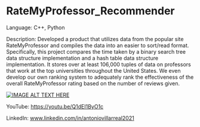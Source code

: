 # RateMyProfessor_Recommender
Language: C++, Python

Description: Developed a product that utilizes data from the popular site RateMyProfessor and compiles the data into an easier to sort/read format. Specifically, this project compares the time taken by a binary search tree data structure implementation and a hash table data structure implementation. It stores over at least 106,000 tuples of data on professors that work at the top universities throughout the United States. We even develop our own ranking system to adequately rank the effectiveness of the overall RateMyProfessor rating based on the number of reviews given.

[![IMAGE ALT TEXT HERE](https://img.youtube.com/vi/YOUTUBE_VIDEO_ID_HERE/0.jpg)](https://youtu.be/Q1dEI1ByO1c)

YouTube: https://youtu.be/Q1dEI1ByO1c

LinkedIn: www.linkedin.com/in/antoniovillarreal2021
